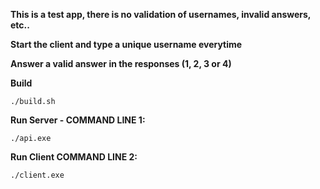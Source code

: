 
**This is a test app, there is no validation of usernames, invalid answers, etc..**

**Start the client and type a unique username everytime**

**Answer a valid answer in the responses (1, 2, 3 or 4)**


**Build**
```
./build.sh
```

**Run Server - COMMAND LINE 1:**

```
./api.exe
```

**Run Client COMMAND LINE 2:**

```
./client.exe
```